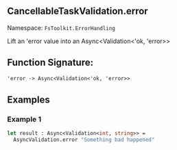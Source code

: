 ## CancellableTaskValidation.error

Namespace: `FsToolkit.ErrorHandling`

Lift an 'error value into an Async<Validation<'ok, 'error>>

## Function Signature:

```fsharp
'error -> Async<Validation<'ok, 'error>>
```

## Examples

### Example 1


```fsharp
let result : Async<Validation<int, string>> =
  AsyncValidation.error "Something bad happened"
```

